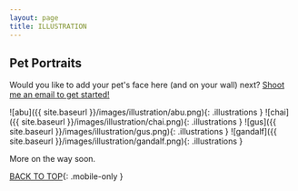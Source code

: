 ```yaml
---
layout: page
title: ILLUSTRATION
---
```


<h2>Pet Portraits</h2>

Would you like to add your pet's face here (and on your wall) next? <a href="mailto:jacobrokaw@gmail.com?subject=Pet Portrait"> Shoot me an email to get started!</a>

![abu]({{ site.baseurl }}/images/illustration/abu.png){: .illustrations }
![chai]({{ site.baseurl }}/images/illustration/chai.png){: .illustrations }
![gus]({{ site.baseurl }}/images/illustration/gus.png){: .illustrations }
![gandalf]({{ site.baseurl }}/images/illustration/gandalf.png){: .illustrations }

<!-- <h2>Robots</h2>

![16]({{ site.baseurl }}/images/illustration/robots/016.png){: .illustrations-robots }
![21]({{ site.baseurl }}/images/illustration/robots/021.png){: .illustrations-robots }
![22]({{ site.baseurl }}/images/illustration/robots/022.png){: .illustrations-robots }
![23]({{ site.baseurl }}/images/illustration/robots/023.png){: .illustrations-robots }
![24]({{ site.baseurl }}/images/illustration/robots/024.png){: .illustrations-robots }
![25]({{ site.baseurl }}/images/illustration/robots/025.png){: .illustrations-robots }
![26]({{ site.baseurl }}/images/illustration/robots/026.png){: .illustrations-robots }
![27]({{ site.baseurl }}/images/illustration/robots/027.png){: .illustrations-robots }
![28]({{ site.baseurl }}/images/illustration/robots/028.png){: .illustrations-robots }
![30]({{ site.baseurl }}/images/illustration/robots/030.png){: .illustrations-robots }
![32]({{ site.baseurl }}/images/illustration/robots/032.png){: .illustrations-robots }
![33]({{ site.baseurl }}/images/illustration/robots/033.png){: .illustrations-robots }
![34]({{ site.baseurl }}/images/illustration/robots/034-michael-bot.png){: .illustrations-robots } -->

More on the way soon.

[BACK TO TOP](#top){: .mobile-only }
